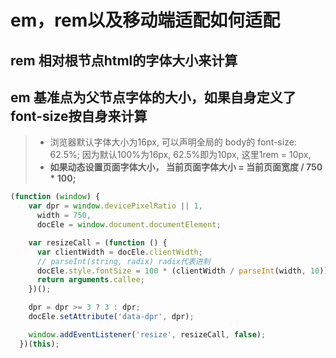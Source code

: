 # em，rem以及移动端适配如何适配
  
  ## rem 相对根节点html的字体大小来计算

  ## em 基准点为父节点字体的大小，如果自身定义了font-size按自身来计算

  >* 浏览器默认字体大小为16px, 可以声明全局的 body的 font-size: 62.5%; 因为默认100%为16px, 62.5%即为10px, 这里1rem = 10px,
  >* **如果动态设置页面字体大小， 当前页面字体大小 = 当前页面宽度 / 750 * 100;**

  ``` javascript
(function (window) {
      var dpr = window.devicePixelRatio || 1,
        width = 750,
        docEle = window.document.documentElement;

      var resizeCall = (function () {
        var clientWidth = docEle.clientWidth;
        // parseInt(string, radix) radix代表进制
        docEle.style.fontSize = 100 * (clientWidth / parseInt(width, 10)) + 'px';
        return arguments.callee;
      })();

      dpr = dpr >= 3 ? 3 : dpr;
      docEle.setAttribute('data-dpr', dpr);

      window.addEventListener('resize', resizeCall, false);
    })(this);
  ```
  